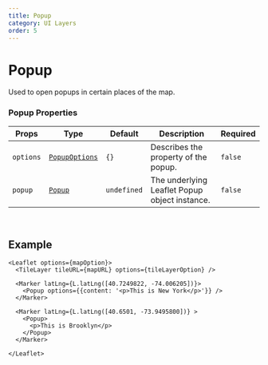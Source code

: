 ```yaml
---
title: Popup
category: UI Layers
order: 5
---
```


<script>
  import PopupUsage from '/src/common/sample/popup/PopupUsage.svelte';
</script>

# Popup

Used to open popups in certain places of the map.

### Popup Properties

<div class='doc-table-container'>

| Props | Type | Default | Description | Required |
| --- | --- | --- | --- | --| 
| `options` | [`PopupOptions`](https://leafletjs.com/reference.html#popup) | `{}` | Describes the property of the popup. | `false` |
| `popup` | [`Popup`](https://leafletjs.com/reference.html#popup) | `undefined` | The underlying Leaflet Popup object instance. | `false` |
</div>

<br>

## Example

<div class='example'>
  <PopupUsage />

  ```svelte
  <Leaflet options={mapOption}>
    <TileLayer tileURL={mapURL} options={tileLayerOption} />

    <Marker latLng={L.latLng([40.7249822, -74.006205])}>
      <Popup options={{content: '<p>This is New York</p>'}} />
    </Marker>

    <Marker latLng={L.latLng([40.6501, -73.9495800])} >
      <Popup>
        <p>This is Brooklyn</p>
      </Popup>
    </Marker>

  </Leaflet>
  ```

</div>